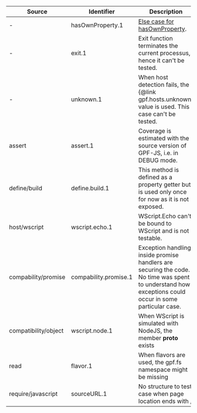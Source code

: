 Source | Identifier | Description
------ | ---------- | -----------
 - | hasOwnProperty.1 | [Else case for hasOwnProperty](https://github.com/gotwarlost/istanbul/blob/master/ignoring-code-for-coverage.md#ignore-an-else-path).
 - | exit.1 | Exit function terminates the current processus, hence it can't be tested.
 - | unknown.1 | When host detection fails, the {@link gpf.hosts.unknown} value is used. This case can't be tested.
assert | assert.1 | Coverage is estimated with the source version of GPF-JS, i.e. in DEBUG mode.
define/build | define.build.1 | This method is defined as a property getter but is used only once for now as it is not exposed.
host/wscript | wscript.echo.1 | WScript.Echo can't be bound to WScript and is not testable.
compability/promise | compability.promise.1 | Exception handling inside promise handlers are securing the code. No time was spent to understand how exceptions could occur in some particular case.  
compatibility/object | wscript.node.1 | When WScript is simulated with NodeJS, the member __proto__ exists
read | flavor.1 | When flavors are used, the gpf.fs namespace might be missing
require/javascript | sourceURL.1 | No structure to test case when page location ends with /
